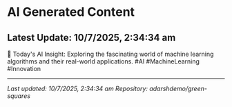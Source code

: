 # AI Generated Content

## Latest Update: 10/7/2025, 2:34:34 am
🚀 Today's AI Insight: Exploring the fascinating world of machine learning algorithms and their real-world applications. #AI #MachineLearning #Innovation

---
*Last updated: 10/7/2025, 2:34:34 am*
*Repository: adarshdemo/green-squares*
